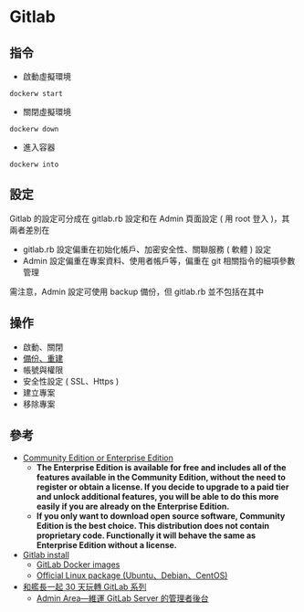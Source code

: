 # Gitlab


## 指令

+ 啟動虛擬環境
```
dockerw start
```

+ 關閉虛擬環境
```
dockerw down
```

+ 進入容器
```
dockerw into
```

## 設定

Gitlab 的設定可分成在 gitlab.rb 設定和在 Admin 頁面設定 ( 用 root 登入 )，其兩者差別在

+ gitlab.rb 設定偏重在初始化帳戶、加密安全性、關聯服務 ( 軟體 ) 設定
+ Admin 設定偏重在專案資料、使用者帳戶等，偏重在 git 相關指令的細項參數管理

需注意，Admin 設定可使用 backup 備份，但 gitlab.rb 並不包括在其中

## 操作

+ 啟動、關閉
+ [備份、重建](https://docs.gitlab.com/ee/raketasks/backup_restore.html)
+ 帳號與權限
+ 安全性設定 ( SSL、Https )
+ 建立專案
+ 移除專案

## 參考

+ [Community Edition or Enterprise Edition](https://about.gitlab.com/install/ce-or-ee/)
    - **The Enterprise Edition is available for free and includes all of the features available in the Community Edition, without the need to register or obtain a license. If you decide to upgrade to a paid tier and unlock additional features, you will be able to do this more easily if you are already on the Enterprise Edition.**
    - **If you only want to download open source software, Community Edition is the best choice. This distribution does not contain proprietary code. Functionally it will behave the same as Enterprise Edition without a license.**
+ [Gitlab install](https://docs.gitlab.com/omnibus/installation/)
    - [GitLab Docker images](https://docs.gitlab.com/omnibus/docker/)
    - [Official Linux package (Ubuntu、Debian、CentOS)](https://about.gitlab.com/install/#ubuntu)
+ [和艦長一起 30 天玩轉 GitLab 系列](https://ithelp.ithome.com.tw/m/users/20120986/ironman/2733?sc=iThelpR)
    - [Admin Area—維運 GitLab Server 的管理者後台](https://ithelp.ithome.com.tw/m/articles/10215637)
